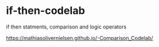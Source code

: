 # if-then-codelab
if then statments, comparison and logic operators

https://mathiasolivernielsen.github.io/-Comparison_Codelab/
